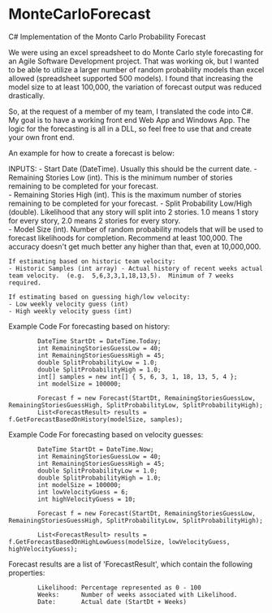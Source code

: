 # MonteCarloForecast

C# Implementation of the Monto Carlo Probability Forecast

We were using an excel spreadsheet to do Monte Carlo style forecasting for an Agile Software Development project.  That was working ok, but I wanted to be able to utilize a larger number of random probability models than excel allowed (spreadsheet supported 500 models).  I found that increasing the model size to at least 100,000, the variation of forecast output was reduced drastically.

So, at the request of a member of my team, I translated the code into C#.  My goal is to have a working front end Web App and Windows App.  The logic for the forecasting is all in a DLL, so feel free to use that and create your own front end.

An example for how to create a forecast is below:

INPUTS:
	- Start Date (DateTime).  Usually this should be the current date.
	- Remaining Stories Low (int).  This is the minimum number of stories remaining to be completed for your forecast.  
	- Remaining Stories High (int).  This is the maximum number of stories remaining to be completed for your forecast.
	- Split Probability Low/High (double).  Likelihood that any story will split into 2 stories.  1.0 means 1 story for every story, 2.0 means 2 stories for every story.  
	- Model Size (int).  Number of random probability models that will be used to forecast likelihoods for completion.  Recommend at least 100,000.  The accuracy doesn't get much better any higher than that, even at 10,000,000.
	
	If estimating based on historic team velocity:
	- Historic Samples (int array) - Actual history of recent weeks actual team velocity.  (e.g.  5,6,3,3,1,18,13,5).  Minimum of 7 weeks required.
	
	If estimating based on guessing high/low velocity:
	- Low weekly velocity guess (int)
	- High weekly velocity guess (int)
	
Example Code For forecasting based on history:

            DateTime StartDt = DateTime.Today;
            int RemainingStoriesGuessLow = 40;
            int RemainingStoriesGuessHigh = 45;
            double SplitProbabilityLow = 1.0;
            double SplitProbabilityHigh = 1.0;
            int[] samples = new int[] { 5, 6, 3, 1, 18, 13, 5, 4 };
            int modelSize = 100000;

            Forecast f = new Forecast(StartDt, RemainingStoriesGuessLow, RemainingStoriesGuessHigh, SplitProbabilityLow, SplitProbabilityHigh);
            List<ForecastResult> results = f.GetForecastBasedOnHistory(modelSize, samples);

Example Code For forecasting based on velocity guesses:

            DateTime StartDt = DateTime.Now;
            int RemainingStoriesGuessLow = 40;
            int RemainingStoriesGuessHigh = 45;
            double SplitProbabilityLow = 1.0;
            double SplitProbabilityHigh = 1.0;
            int modelSize = 100000;
            int lowVelocityGuess = 6;
            int highVelocityGuess = 10;

            Forecast f = new Forecast(StartDt, RemainingStoriesGuessLow, RemainingStoriesGuessHigh, SplitProbabilityLow, SplitProbabilityHigh);

            List<ForecastResult> results = f.GetForecastBasedOnHighLowGuess(modelSize, lowVelocityGuess, highVelocityGuess);

Forecast results are a list of 'ForecastResult', which contain the following properties:

			Likelihood: Percentage represented as 0 - 100
			Weeks:		Number of weeks associated with Likelihood.
			Date:		Actual date (StartDt + Weeks)
			
